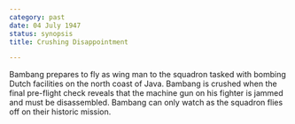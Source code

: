 ```yaml
---
category: past
date: 04 July 1947
status: synopsis
title: Crushing Disappointment

---
```



Bambang prepares to fly as wing man to the squadron
tasked with bombing Dutch facilities on the north coast of Java. Bambang
is crushed when the final pre-flight check reveals that the machine gun
on his fighter is jammed and must be disassembled. Bambang can only
watch as the squadron flies off on their historic mission.
